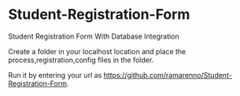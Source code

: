 # Student-Registration-Form
Student Registration Form With Database Integration


Create a folder in your localhost location and place the process,registration,config files in the folder.

Run it by entering your url as https://github.com/ramarenno/Student-Registration-Form.
